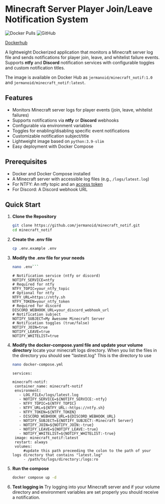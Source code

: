 # Minecraft Server Player Join/Leave Notification System

![Docker Pulls](https://img.shields.io/docker/pulls/jermanoid/minecraft_notif)
![GitHub](https://img.shields.io/github/license/jermanoid/minecraft_notif)

[Dockerhub](https://hub.docker.com/r/jermanoid/minecraft_notif)

A lightweight Dockerized application that monitors a Minecraft server log file and sends notifications for player join, leave, and whitelist failure events. Supports **ntfy** and **Discord** notification services with configurable toggles and custom notification titles.

The image is available on Docker Hub as `jermanoid/minecraft_notif:1.0` and `jermanoid/minecraft_notif:latest`.

## Features
- Monitors Minecraft server logs for player events (join, leave, whitelist failures)
- Supports notifications via **ntfy** or **Discord** webhooks
- Configurable via environment variables
- Toggles for enabling/disabling specific event notifications
- Customizable notification subject/title
- Lightweight image based on `python:3.9-slim`
- Easy deployment with Docker Compose

## Prerequisites
- Docker and Docker Compose installed
- A Minecraft server with accessible log files (e.g., `/logs/latest.log`)
- For NTFY: An ntfy topic and an [access token](https://docs.ntfy.sh/config/#access-tokens)
- For Discord: A Discord webhook URL

## Quick Start

1. **Clone the Repository**
   ```bash
   git clone https://github.com/jermanoid/minecraft_notif.git
   cd minecraft_notif
   ```
2. **Create the .env file**
   ```bash
   cp .env.example .env
   ```
3. **Modify the .env file for your needs**
   ```bash
   nano .env```
   ```
   ```
   # Notification service (ntfy or discord)
   NOTIFY_SERVICE=ntfy
   # Required for ntfy
   NTFY_TOPIC=your_ntfy_topic
   # Optional for ntfy
   NTFY_URL=https://ntfy.sh
   NTFY_TOKEN=your_ntfy_token
   # Required for discord
   DISCORD_WEBHOOK_URL=your_discord_webhook_url
   # Notification subject
   NOTIFY_SUBJECT=My Awesome Minecraft Server
   # Notification toggles (true/false)
   NOTIFY_JOIN=true
   NOTIFY_LEAVE=true
   NOTIFY_WHITELIST=true
   ```
5. **Modify the docker-compose.yaml file and update your volume directory**
   locate your minecraft logs directory. When you list the files in the directory you should see "lastest.log" This is the directory to use
   ```bash
   nano docker-compose.yml
   ```
   ```
   services:

   minecraft-notif:
    container_name: minecraft-notif
    environment:
      - LOG_FILE=/logs/latest.log
      - NOTIFY_SERVICE=${NOTIFY_SERVICE:-ntfy}
      - NTFY_TOPIC=${NTFY_TOPIC}
      - NTFY_URL=${NTFY_URL:-https://ntfy.sh}
      - NTFY_TOKEN=${NTFY_TOKEN}
      - DISCORD_WEBHOOK_URL=${DISCORD_WEBHOOK_URL}
      - NOTIFY_SUBJECT=${NOTIFY_SUBJECT:-Minecraft Server}
      - NOTIFY_JOIN=${NOTIFY_JOIN:-true}
      - NOTIFY_LEAVE=${NOTIFY_LEAVE:-true}
      - NOTIFY_WHITELIST=${NOTIFY_WHITELIST:-true}
    image: minecraft_notif:latest
    restart: always
    volumes:
        #update this path preceeding the colon to the path of your logs directory that contains "latest.log"
        - /path/to/logs/directory:/logs:ro
   ```
7. **Run the compose**
   ```bash
   docker compose up -d
   ```

8. **Test logging in**
   Try logging into your Minecraft server and if your volume directory and environment variables are set properly you should receive a notification.
